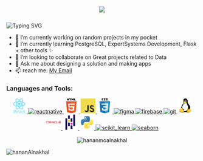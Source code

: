 
<h1 align="center"> <img src="https://readme-typing-svg.herokuapp.com?font=Poppins+SemiBold&weight=600&size=60&duration=2400&pause=500&color=F0F0F0&vCenter=true&repeat=false&width=1500&lines=Hello%E2%9C%A8+%2C+It's++Hanan+Mo.+Alnakhal">
</h1>


![Typing SVG](https://readme-typing-svg.herokuapp.com?font=Poppins+SemiBold&weight=600&size=30&duration=2500&pause=500&color=F0F0F0&vCenter=true&width=435&separator=%3C&lines=a+Data+engineer%3Ca+Data+Analyst%3Ca+Data+Scientist%3Ca+web-developer%3Ca+Quick+learner+;)


- 🔭 I’m currently working on random projects in my pocket 
- 🌱 I’m currently learning PostgreSQL, ExpertSystems Development, Flask + other tools ✨
- 👯 I’m looking to collaborate on Great projects related to Data
- 💬 Ask me about designing a solution and making apps
- 📫 reach me: 
[My Email](mailto:nana2004mo@gmail.com)


<!--
<p align="left"> <a href="https://github.com/ryo-ma/github-profile-trophy"><img src="https://github-profile-trophy.vercel.app/?username=hananmoalnakhal" alt="hananmoalnakhal" /></a> </p>
-->


<h3 align="left">Languages and Tools:</h3>
<p align="center"> <a href="https://reactjs.org/" target="_blank" rel="noreferrer"> <img src="https://raw.githubusercontent.com/devicons/devicon/master/icons/react/react-original-wordmark.svg" alt="react" width="40" height="40"/> </a> <a href="https://reactnative.dev/" target="_blank" rel="noreferrer"> <img src="https://reactnative.dev/img/header_logo.svg" alt="reactnative" width="40" height="40"/> </a>
  <a href="https://www.w3.org/html/" target="_blank" rel="noreferrer"> <img src="https://raw.githubusercontent.com/devicons/devicon/master/icons/html5/html5-original-wordmark.svg" alt="html5" width="40" height="40"/> </a> <a href="https://developer.mozilla.org/en-US/docs/Web/JavaScript" target="_blank" rel="noreferrer"> <img src="https://raw.githubusercontent.com/devicons/devicon/master/icons/javascript/javascript-original.svg" alt="javascript" width="40" height="40"/> </a>
  <a href="https://www.w3schools.com/css/" target="_blank" rel="noreferrer"> <img src="https://raw.githubusercontent.com/devicons/devicon/master/icons/css3/css3-original-wordmark.svg" alt="css3" width="40" height="40"/> </a> <a href="https://www.figma.com/" target="_blank" rel="noreferrer"> <img src="https://www.vectorlogo.zone/logos/figma/figma-icon.svg" alt="figma" width="40" height="40"/> </a> <a href="https://firebase.google.com/" target="_blank" rel="noreferrer"> <img src="https://www.vectorlogo.zone/logos/firebase/firebase-icon.svg" alt="firebase" width="40" height="40"/> </a> <a href="https://git-scm.com/" target="_blank" rel="noreferrer"> <img src="https://www.vectorlogo.zone/logos/git-scm/git-scm-icon.svg" alt="git" width="40" height="40"/> </a>  <a href="https://www.linux.org/" target="_blank" rel="noreferrer"> <img src="https://raw.githubusercontent.com/devicons/devicon/master/icons/linux/linux-original.svg" alt="linux" width="40" height="40"/> </a> <a href="https://www.oracle.com/" target="_blank" rel="noreferrer"> <img src="https://raw.githubusercontent.com/devicons/devicon/master/icons/oracle/oracle-original.svg" alt="oracle" width="40" height="40"/> </a> <a href="https://pandas.pydata.org/" target="_blank" rel="noreferrer"> <img src="https://raw.githubusercontent.com/devicons/devicon/2ae2a900d2f041da66e950e4d48052658d850630/icons/pandas/pandas-original.svg" alt="pandas" width="40" height="40"/> </a> <a href="https://www.python.org" target="_blank" rel="noreferrer"> <img src="https://raw.githubusercontent.com/devicons/devicon/master/icons/python/python-original.svg" alt="python" width="40" height="40"/> </a>  <a href="https://scikit-learn.org/" target="_blank" rel="noreferrer"> <img src="https://upload.wikimedia.org/wikipedia/commons/0/05/Scikit_learn_logo_small.svg" alt="scikit_learn" width="40" height="40"/> </a> <a href="https://seaborn.pydata.org/" target="_blank" rel="noreferrer"> <img src="https://seaborn.pydata.org/_images/logo-mark-lightbg.svg" alt="seaborn" width="40" height="40"/> </a> </p>

<p align="center"><img align="center" src="https://github-readme-stats.vercel.app/api/top-langs?username=hananmoalnakhal&show_icons=true&locale=en&layout=compact&theme=dark" alt="hananmoalnakhal" /></p>

<p align="left"> <img src="https://komarev.com/ghpvc/?username=hananmoalnakhal&label=Profile%20views&color=blueviolet&style=pixel" alt="hananAlnakhal" /> </p>

<!-- <p align="center"><img align="center" src="https://komarev.com/ghpvc/?username=hananmoalnakhal&color=blueviolet&style=flat-square"></p> -->

